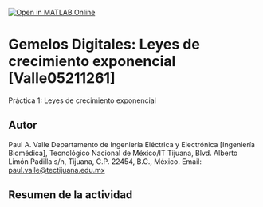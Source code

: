[![Open in MATLAB Online](https://www.mathworks.com/images/responsive/global/open-in-matlab-online.svg)](https://matlab.mathworks.com/open/github/v1?repo=DrPaulValle/Gemelos-Digitales-Leyes-de-crecimiento-exponencial-Valle05211261-)

# Gemelos Digitales: Leyes de crecimiento exponencial [Valle05211261]
Práctica 1: Leyes de crecimiento exponencial

## Autor
Paul A. Valle
Departamento de Ingeniería Eléctrica y Electrónica [Ingeniería Biomédica], Tecnológico Nacional de México/IT Tijuana, Blvd. Alberto Limón Padilla s/n, Tijuana, C.P. 22454, B.C., México. Email: paul.valle@tectijuana.edu.mx


## Resumen de la actividad
